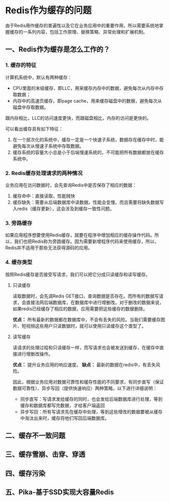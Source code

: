 # Redis作为缓存的问题

由于Redis用作缓存的普遍性以及它在业务应用中的重要作用，所以需要系统地掌握缓存的一系列内容，包括工作原理、替换策略、异常处理和扩展机制。

## 一、Redis作为缓存是怎么工作的？

### 1. 缓存的特征

计算机系统中，默认有两种缓存：
- CPU里面的末级缓存，即LLC，用来缓存内存中的数据，避免每次从内存中存取数据；
- 内存中的高速页缓存，即page cache，用来缓存磁盘中的数据，避免每次从磁盘中存取数据。

跟内存相比，LLC的访问速度更快，而跟磁盘相比，内存的访问是更快的。

可以看出缓存具有如下特征：

1. 在一个层次化的系统中，缓存一定是一个快速子系统，数据存在缓存中时，能避免每次从慢速子系统中存取数据。
2. 缓存系统的容量大小总是小于后端慢速系统的，不可能把所有数据都放在缓存系统中。

### 2. Redis缓存处理请求的两种情况

业务应用在访问数据时，会先查询Redis中是否保存了相应的数据：
1. 缓存命中：直接读取，性能贼快
2. 缓存缺失：需要从后端数据库中读数据，性能会变慢。而且需要将缺失数据写入redis（缓存更新），这会涉及到缓存一致性问题。

### 3. 旁路缓存

如果应用程序想要使用Redis缓存，就要在程序中增加相应的缓存操作代码。所以，我们也把Redis称为旁路缓存。因为需要新增程序代码来使用缓存，所以，Redis并不适用于那些无法获得源码的应用。

### 4. 缓存类型

按照Redis缓存是否接受写请求，我们可以把它分成只读缓存和读写缓存。

1. 只读缓存
   
   读取数据时，会先调Redis GET接口，查询数据是否存在。而所有的数据写请求，会直接法网后端数据库，在数据库中进行增删改。对于删改的数据来说，如果redis已经缓存了相应的数据，应用需要把这些缓存的数据删除。

   **优点：** 所有最新的数据都在数据库中，不会有丢失的风险。当我们需要缓存图片、短视频这些用户只读数据时，就可以使用只读缓存这个类型了。

2. 读写缓存
   
   读请求的处理过程和只读缓存一样，而写请求也会被发送到缓存，在缓存中直接进行增删改操作。

   **优点：** 提升业务应用的响应速度。
   **缺点：** 最新的数据在redis中，有丢失风险。

   因此，根据业务应用对数据可靠性和缓存性能的不同要求，有同步直写（保证数据可靠性）、异步写回（提供快速响应）两种策略，以下进行详细说明：

   - 同步直写：写请求发给缓存的同时，也会发给后端数据库进行处理，等到缓存和数据库都写完数据，才给客户端返回
   - 异步写回：所有写请求先在缓存中处理，等到这些增改的数据要被从缓存中淘汰出来时，缓存将他们写回后端数据库。

## 二、缓存不一致问题


## 三、缓存雪崩、击穿、穿透


## 四、缓存污染


## 五、Pika-基于SSD实现大容量Redis
